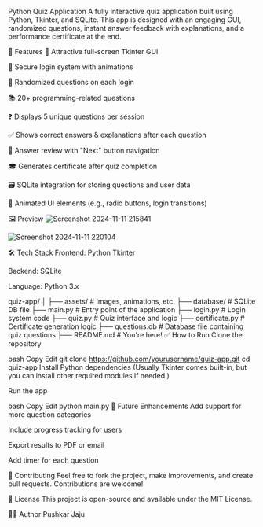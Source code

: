 Python Quiz Application
A fully interactive quiz application built using Python, Tkinter, and SQLite. This app is designed with an engaging GUI, randomized questions, instant answer feedback with explanations, and a performance certificate at the end.

🚀 Features
🎨 Attractive full-screen Tkinter GUI

🔐 Secure login system with animations

🔄 Randomized questions on each login

📚 20+ programming-related questions

❓ Displays 5 unique questions per session

✅ Shows correct answers & explanations after each question

🧾 Answer review with "Next" button navigation

🎓 Generates certificate after quiz completion

🗃️ SQLite integration for storing questions and user data

🎥 Animated UI elements (e.g., radio buttons, login transitions)

🖼️ Preview
![Screenshot 2024-11-11 215841](https://github.com/user-attachments/assets/268d549e-aa46-4776-b4ea-5ea9fcc5f337)

![Screenshot 2024-11-11 220104](https://github.com/user-attachments/assets/f167c714-6544-4898-87fe-13ed39bb88d9)

🛠️ Tech Stack
Frontend: Python Tkinter

Backend: SQLite

Language: Python 3.x

quiz-app/
│
├── assets/                # Images, animations, etc.
├── database/              # SQLite DB file
├── main.py                # Entry point of the application
├── login.py               # Login system code
├── quiz.py                # Quiz interface and logic
├── certificate.py         # Certificate generation logic
├── questions.db           # Database file containing quiz questions
├── README.md              # You're here!
✅ How to Run
Clone the repository

bash
Copy
Edit
git clone https://github.com/yourusername/quiz-app.git
cd quiz-app
Install Python dependencies
(Usually Tkinter comes built-in, but you can install other required modules if needed.)

Run the app

bash
Copy
Edit
python main.py
📌 Future Enhancements
Add support for more question categories

Include progress tracking for users

Export results to PDF or email

Add timer for each question

🤝 Contributing
Feel free to fork the project, make improvements, and create pull requests. Contributions are welcome!

📄 License
This project is open-source and available under the MIT License.

🙋‍♂️ Author
Pushkar Jaju
